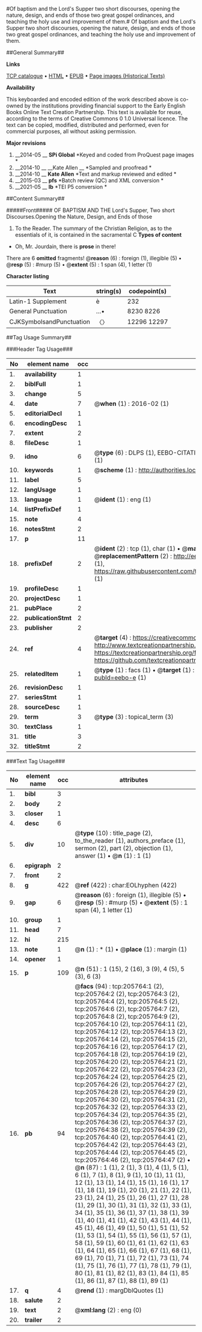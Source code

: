 #Of baptism and the Lord's Supper two short discourses, opening the nature, design, and ends of those two great gospel ordinances, and teaching the holy use and improvement of them.#
Of baptism and the Lord's Supper two short discourses, opening the nature, design, and ends of those two great gospel ordinances, and teaching the holy use and improvement of them.

##General Summary##

**Links**

[TCP catalogue](http://www.ota.ox.ac.uk/tcp/)  • 
[HTML](http://tei.it.ox.ac.uk/tcp/Texts-HTML/free/B27/B27566.html)  • 
[EPUB](http://tei.it.ox.ac.uk/tcp/Texts-EPUB/free/B27/B27566.epub) • 
[Page images (Historical Texts)](https://historicaltexts.jisc.ac.uk/eebo-27875366e)

**Availability**

This keyboarded and encoded edition of the work described above is co-owned by the
    institutions providing financial support to the Early English Books Online Text Creation
    Partnership. This text is available for reuse, according to the terms of  Creative Commons 0 1.0 Universal
    licence. The text can be copied, modified, distributed and performed, even for commercial
    purposes, all without asking permission.

**Major revisions**

1. __2014-05 __ __SPi Global__ *Keyed and coded from ProQuest page images *
1. __2014-10 __ __Kate Allen __ *Sampled and proofread *
1. __2014-10 __ __Kate Allen__ *Text and markup reviewed and edited *
1. __2015-03 __ __pfs__ *Batch review (QC) and XML conversion *
1. __2021-05 __ __lb__ *TEI P5 conversion *

##Content Summary##

#####Front#####
OF BAPTISM AND THE Lord's Supper, Two short Discourses.Opening the Nature, Design, and Ends of those
1. To the Reader.
The summary of the Christian Religion, as to the essentials of it, is contained in the sacramental C
**Types of content**

  * Oh, Mr. Jourdain, there is **prose** in there!

There are 6 **omitted** fragments! 
 @__reason__ (6) : foreign (1), illegible (5)  •  @__resp__ (5) : #murp (5)  •  @__extent__ (5) : 1 span (4), 1 letter (1)

**Character listing**


|Text|string(s)|codepoint(s)|
|---|---|---|
|Latin-1 Supplement|è|232|
|General Punctuation|…•|8230 8226|
|CJKSymbolsandPunctuation|〈〉|12296 12297|

##Tag Usage Summary##

###Header Tag Usage###

|No|element name|occ|attributes|
|---|---|---|---|
|1.|__availability__|1||
|2.|__biblFull__|1||
|3.|__change__|5||
|4.|__date__|7| @__when__ (1) : 2016-02 (1)|
|5.|__editorialDecl__|1||
|6.|__encodingDesc__|1||
|7.|__extent__|2||
|8.|__fileDesc__|1||
|9.|__idno__|6| @__type__ (6) : DLPS (1), EEBO-CITATION (1), VID (1), EEBO-PROQUEST (1), STC (1), OCLC (1)|
|10.|__keywords__|1| @__scheme__ (1) : http://authorities.loc.gov/ (1)|
|11.|__label__|5||
|12.|__langUsage__|1||
|13.|__language__|1| @__ident__ (1) : eng (1)|
|14.|__listPrefixDef__|1||
|15.|__note__|4||
|16.|__notesStmt__|2||
|17.|__p__|11||
|18.|__prefixDef__|2| @__ident__ (2) : tcp (1), char (1)  •  @__matchPattern__ (2) : ([0-9\-]+):([0-9IVX]+) (1), (.+) (1)  •  @__replacementPattern__ (2) : http://eebo.chadwyck.com/downloadtiff?vid=$1&page=$2 (1), https://raw.githubusercontent.com/textcreationpartnership/Texts/master/tcpchars.xml#$1 (1)|
|19.|__profileDesc__|1||
|20.|__projectDesc__|1||
|21.|__pubPlace__|2||
|22.|__publicationStmt__|2||
|23.|__publisher__|2||
|24.|__ref__|4| @__target__ (4) : https://creativecommons.org/publicdomain/zero/1.0/ (1), http://www.textcreationpartnership.org/docs/. (1), https://textcreationpartnership.org/faq/#faq05 (1), https://github.com/textcreationpartnership (1)|
|25.|__relatedItem__|1| @__type__ (1) : facs (1)  •  @__target__ (1) : https://data.historicaltexts.jisc.ac.uk/view?pubId=eebo-e (1)|
|26.|__revisionDesc__|1||
|27.|__seriesStmt__|1||
|28.|__sourceDesc__|1||
|29.|__term__|3| @__type__ (3) : topical_term (3)|
|30.|__textClass__|1||
|31.|__title__|3||
|32.|__titleStmt__|2||


###Text Tag Usage###

|No|element name|occ|attributes|
|---|---|---|---|
|1.|__bibl__|3||
|2.|__body__|2||
|3.|__closer__|1||
|4.|__desc__|6||
|5.|__div__|10| @__type__ (10) : title_page (2), to_the_reader (1), authors_preface (1), sermon (2), part (2), objection (1), answer (1)  •  @__n__ (1) : 1 (1)|
|6.|__epigraph__|2||
|7.|__front__|2||
|8.|__g__|422| @__ref__ (422) : char:EOLhyphen (422)|
|9.|__gap__|6| @__reason__ (6) : foreign (1), illegible (5)  •  @__resp__ (5) : #murp (5)  •  @__extent__ (5) : 1 span (4), 1 letter (1)|
|10.|__group__|1||
|11.|__head__|7||
|12.|__hi__|215||
|13.|__note__|1| @__n__ (1) : * (1)  •  @__place__ (1) : margin (1)|
|14.|__opener__|1||
|15.|__p__|109| @__n__ (51) : 1 (15), 2 (16), 3 (9), 4 (5), 5 (3), 6 (3)|
|16.|__pb__|94| @__facs__ (94) : tcp:205764:1 (2), tcp:205764:2 (2), tcp:205764:3 (2), tcp:205764:4 (2), tcp:205764:5 (2), tcp:205764:6 (2), tcp:205764:7 (2), tcp:205764:8 (2), tcp:205764:9 (2), tcp:205764:10 (2), tcp:205764:11 (2), tcp:205764:12 (2), tcp:205764:13 (2), tcp:205764:14 (2), tcp:205764:15 (2), tcp:205764:16 (2), tcp:205764:17 (2), tcp:205764:18 (2), tcp:205764:19 (2), tcp:205764:20 (2), tcp:205764:21 (2), tcp:205764:22 (2), tcp:205764:23 (2), tcp:205764:24 (2), tcp:205764:25 (2), tcp:205764:26 (2), tcp:205764:27 (2), tcp:205764:28 (2), tcp:205764:29 (2), tcp:205764:30 (2), tcp:205764:31 (2), tcp:205764:32 (2), tcp:205764:33 (2), tcp:205764:34 (2), tcp:205764:35 (2), tcp:205764:36 (2), tcp:205764:37 (2), tcp:205764:38 (2), tcp:205764:39 (2), tcp:205764:40 (2), tcp:205764:41 (2), tcp:205764:42 (2), tcp:205764:43 (2), tcp:205764:44 (2), tcp:205764:45 (2), tcp:205764:46 (2), tcp:205764:47 (2)  •  @__n__ (87) : 1 (1), 2 (1), 3 (1), 4 (1), 5 (1), 6 (1), 7 (1), 8 (1), 9 (1), 10 (1), 11 (1), 12 (1), 13 (1), 14 (1), 15 (1), 16 (1), 17 (1), 18 (1), 19 (1), 20 (1), 21 (1), 22 (1), 23 (1), 24 (1), 25 (1), 26 (1), 27 (1), 28 (1), 29 (1), 30 (1), 31 (1), 32 (1), 33 (1), 34 (1), 35 (1), 36 (1), 37 (1), 38 (1), 39 (1), 40 (1), 41 (1), 42 (1), 43 (1), 44 (1), 45 (1), 46 (1), 49 (1), 50 (1), 51 (1), 52 (1), 53 (1), 54 (1), 55 (1), 56 (1), 57 (1), 58 (1), 59 (1), 60 (1), 61 (1), 62 (1), 63 (1), 64 (1), 65 (1), 66 (1), 67 (1), 68 (1), 69 (1), 70 (1), 71 (1), 72 (1), 73 (1), 74 (1), 75 (1), 76 (1), 77 (1), 78 (1), 79 (1), 80 (1), 81 (1), 82 (1), 83 (1), 84 (1), 85 (1), 86 (1), 87 (1), 88 (1), 89 (1)|
|17.|__q__|4| @__rend__ (1) : margDblQuotes (1)|
|18.|__salute__|2||
|19.|__text__|2| @__xml:lang__ (2) : eng (0)|
|20.|__trailer__|2||
